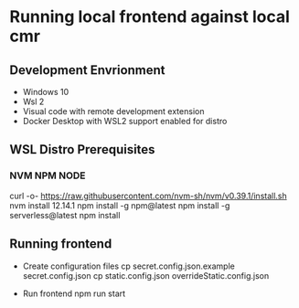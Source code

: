 # Running local frontend against local cmr

## Development Envrionment
- Windows 10
- Wsl 2 
- Visual code with remote development extension
- Docker Desktop with WSL2 support enabled for distro

## WSL Distro Prerequisites
### NVM NPM NODE

curl -o- https://raw.githubusercontent.com/nvm-sh/nvm/v0.39.1/install.sh
nvm install 12.14.1
npm install -g npm@latest
npm install -g serverless@latest
npm install

## Running frontend
- Create configuration files
cp secret.config.json.example secret.config.json
cp static.config.json overrideStatic.config.json

- Run frontend
npm run start
